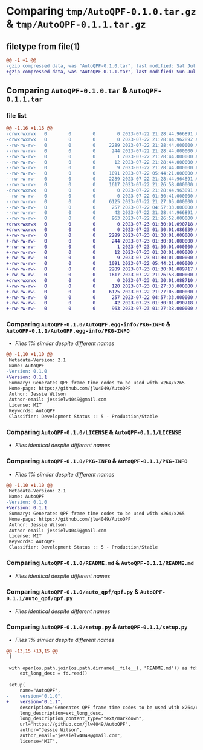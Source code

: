 # Comparing `tmp/AutoQPF-0.1.0.tar.gz` & `tmp/AutoQPF-0.1.1.tar.gz`

## filetype from file(1)

```diff
@@ -1 +1 @@
-gzip compressed data, was "AutoQPF-0.1.0.tar", last modified: Sat Jul 22 21:28:44 2023, max compression
+gzip compressed data, was "AutoQPF-0.1.1.tar", last modified: Sun Jul 23 01:30:01 2023, max compression
```

## Comparing `AutoQPF-0.1.0.tar` & `AutoQPF-0.1.1.tar`

### file list

```diff
@@ -1,16 +1,16 @@
-drwxrwxrwx   0        0        0        0 2023-07-22 21:28:44.966891 AutoQPF-0.1.0/
-drwxrwxrwx   0        0        0        0 2023-07-22 21:28:44.962892 AutoQPF-0.1.0/AutoQPF.egg-info/
--rw-rw-rw-   0        0        0     2289 2023-07-22 21:28:44.000000 AutoQPF-0.1.0/AutoQPF.egg-info/PKG-INFO
--rw-rw-rw-   0        0        0      244 2023-07-22 21:28:44.000000 AutoQPF-0.1.0/AutoQPF.egg-info/SOURCES.txt
--rw-rw-rw-   0        0        0        1 2023-07-22 21:28:44.000000 AutoQPF-0.1.0/AutoQPF.egg-info/dependency_links.txt
--rw-rw-rw-   0        0        0       12 2023-07-22 21:28:44.000000 AutoQPF-0.1.0/AutoQPF.egg-info/requires.txt
--rw-rw-rw-   0        0        0        9 2023-07-22 21:28:44.000000 AutoQPF-0.1.0/AutoQPF.egg-info/top_level.txt
--rw-rw-rw-   0        0        0     1091 2023-07-22 05:44:21.000000 AutoQPF-0.1.0/LICENSE
--rw-rw-rw-   0        0        0     2289 2023-07-22 21:28:44.964891 AutoQPF-0.1.0/PKG-INFO
--rw-rw-rw-   0        0        0     1617 2023-07-22 21:26:58.000000 AutoQPF-0.1.0/README.md
-drwxrwxrwx   0        0        0        0 2023-07-22 21:28:44.963891 AutoQPF-0.1.0/auto_qpf/
--rw-rw-rw-   0        0        0        0 2023-07-22 01:30:41.000000 AutoQPF-0.1.0/auto_qpf/__init__.py
--rw-rw-rw-   0        0        0     6125 2023-07-22 21:27:05.000000 AutoQPF-0.1.0/auto_qpf/qpf.py
--rw-rw-rw-   0        0        0      257 2023-07-22 04:57:33.000000 AutoQPF-0.1.0/auto_qpf/qpf_exceptions.py
--rw-rw-rw-   0        0        0       42 2023-07-22 21:28:44.966891 AutoQPF-0.1.0/setup.cfg
--rw-rw-rw-   0        0        0      963 2023-07-22 21:26:52.000000 AutoQPF-0.1.0/setup.py
+drwxrwxrwx   0        0        0        0 2023-07-23 01:30:01.090718 AutoQPF-0.1.1/
+drwxrwxrwx   0        0        0        0 2023-07-23 01:30:01.086639 AutoQPF-0.1.1/AutoQPF.egg-info/
+-rw-rw-rw-   0        0        0     2289 2023-07-23 01:30:01.000000 AutoQPF-0.1.1/AutoQPF.egg-info/PKG-INFO
+-rw-rw-rw-   0        0        0      244 2023-07-23 01:30:01.000000 AutoQPF-0.1.1/AutoQPF.egg-info/SOURCES.txt
+-rw-rw-rw-   0        0        0        1 2023-07-23 01:30:01.000000 AutoQPF-0.1.1/AutoQPF.egg-info/dependency_links.txt
+-rw-rw-rw-   0        0        0       12 2023-07-23 01:30:01.000000 AutoQPF-0.1.1/AutoQPF.egg-info/requires.txt
+-rw-rw-rw-   0        0        0        9 2023-07-23 01:30:01.000000 AutoQPF-0.1.1/AutoQPF.egg-info/top_level.txt
+-rw-rw-rw-   0        0        0     1091 2023-07-22 05:44:21.000000 AutoQPF-0.1.1/LICENSE
+-rw-rw-rw-   0        0        0     2289 2023-07-23 01:30:01.089717 AutoQPF-0.1.1/PKG-INFO
+-rw-rw-rw-   0        0        0     1617 2023-07-22 21:26:58.000000 AutoQPF-0.1.1/README.md
+drwxrwxrwx   0        0        0        0 2023-07-23 01:30:01.088710 AutoQPF-0.1.1/auto_qpf/
+-rw-rw-rw-   0        0        0      120 2023-07-23 01:27:33.000000 AutoQPF-0.1.1/auto_qpf/__init__.py
+-rw-rw-rw-   0        0        0     6125 2023-07-22 21:27:05.000000 AutoQPF-0.1.1/auto_qpf/qpf.py
+-rw-rw-rw-   0        0        0      257 2023-07-22 04:57:33.000000 AutoQPF-0.1.1/auto_qpf/qpf_exceptions.py
+-rw-rw-rw-   0        0        0       42 2023-07-23 01:30:01.090718 AutoQPF-0.1.1/setup.cfg
+-rw-rw-rw-   0        0        0      963 2023-07-23 01:27:38.000000 AutoQPF-0.1.1/setup.py
```

### Comparing `AutoQPF-0.1.0/AutoQPF.egg-info/PKG-INFO` & `AutoQPF-0.1.1/AutoQPF.egg-info/PKG-INFO`

 * *Files 1% similar despite different names*

```diff
@@ -1,10 +1,10 @@
 Metadata-Version: 2.1
 Name: AutoQPF
-Version: 0.1.0
+Version: 0.1.1
 Summary: Generates QPF frame time codes to be used with x264/x265
 Home-page: https://github.com/jlw4049/AutoQPF
 Author: Jessie Wilson
 Author-email: jessielw4049@gmail.com
 License: MIT
 Keywords: AutoQPF
 Classifier: Development Status :: 5 - Production/Stable
```

### Comparing `AutoQPF-0.1.0/LICENSE` & `AutoQPF-0.1.1/LICENSE`

 * *Files identical despite different names*

### Comparing `AutoQPF-0.1.0/PKG-INFO` & `AutoQPF-0.1.1/PKG-INFO`

 * *Files 1% similar despite different names*

```diff
@@ -1,10 +1,10 @@
 Metadata-Version: 2.1
 Name: AutoQPF
-Version: 0.1.0
+Version: 0.1.1
 Summary: Generates QPF frame time codes to be used with x264/x265
 Home-page: https://github.com/jlw4049/AutoQPF
 Author: Jessie Wilson
 Author-email: jessielw4049@gmail.com
 License: MIT
 Keywords: AutoQPF
 Classifier: Development Status :: 5 - Production/Stable
```

### Comparing `AutoQPF-0.1.0/README.md` & `AutoQPF-0.1.1/README.md`

 * *Files identical despite different names*

### Comparing `AutoQPF-0.1.0/auto_qpf/qpf.py` & `AutoQPF-0.1.1/auto_qpf/qpf.py`

 * *Files identical despite different names*

### Comparing `AutoQPF-0.1.0/setup.py` & `AutoQPF-0.1.1/setup.py`

 * *Files 1% similar despite different names*

```diff
@@ -13,15 +13,15 @@
 ]
 
 with open(os.path.join(os.path.dirname(__file__), "README.md")) as fd:
     ext_long_desc = fd.read()
 
 setup(
     name="AutoQPF",
-    version="0.1.0",
+    version="0.1.1",
     description="Generates QPF frame time codes to be used with x264/x265",
     long_description=ext_long_desc,
     long_description_content_type="text/markdown",
     url="https://github.com/jlw4049/AutoQPF",
     author="Jessie Wilson",
     author_email="jessielw4049@gmail.com",
     license="MIT",
```

